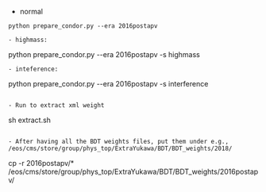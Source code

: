 - normal
```
python prepare_condor.py --era 2016postapv

- highmass:
```
python prepare_condor.py --era 2016postapv -s highmass
```
- inteference:
```
python prepare_condor.py --era 2016postapv -s interference
```

- Run to extract xml weight
```
sh extract.sh
```

- After having all the BDT weights files, put them under e.g., /eos/cms/store/group/phys_top/ExtraYukawa/BDT/BDT_weights/2018/
```
cp -r 2016postapv/* /eos/cms/store/group/phys_top/ExtraYukawa/BDT/BDT_weights/2016postapv/
```